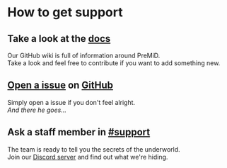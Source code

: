 # How to get support

## Take a look at the [docs](https://docs.premid.app)

Our GitHub wiki is full of information around PreMiD.<br>
Take a look and feel free to contribute if you want to add something new.

## [Open a issue](https://github.com/PreMiD/Linux/issues/new/choose) on [GitHub](https://github.com/PreMiD/Linux)

Simply open a issue if you don't feel alright.<br>
_And there he goes..._

## Ask a staff member in [#support](https://discord.premid.app)

The team is ready to tell you the secrets of the underworld.<br>
Join our [Discord server](https://discord.premid.app) and find out what we're hiding.
